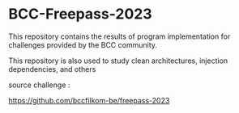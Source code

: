 # BCC-Freepass-2023
This repository contains the results of program implementation for challenges provided by the BCC community.  

This repository is also used to study clean architectures, injection dependencies, and others

source challenge :

https://github.com/bccfilkom-be/freepass-2023
